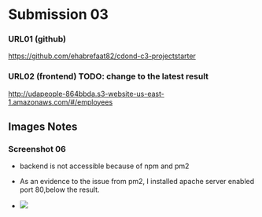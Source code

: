 # Submission 03

### URL01 (github)
https://github.com/ehabrefaat82/cdond-c3-projectstarter
### URL02 (frontend) TODO: change to the latest result
http://udapeople-864bbda.s3-website-us-east-1.amazonaws.com/#/employees 




## Images Notes

### Screenshot 06
* backend is not accessible because of npm and pm2

* As an evidence to the issue from pm2, I installed apache server enabled port 80,below the result.
* ![](Desktop/cources/Udacity/submission03/cdond-c3-projectstarter/project-submissions/SCREENSHOT06_n.png)


